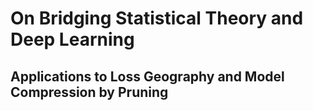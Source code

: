 # On Bridging Statistical Theory and Deep Learning

## Applications to Loss Geography and Model Compression by Pruning 
